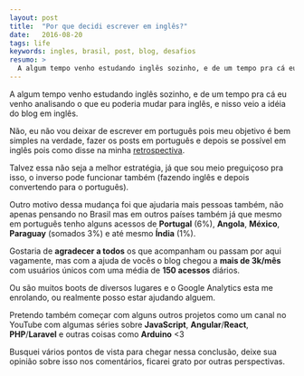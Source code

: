 ```yaml
---
layout: post
title:  "Por que decidi escrever em inglês?"
date:   2016-08-20
tags: life
keywords: ingles, brasil, post, blog, desafios
resumo: >
  A algum tempo venho estudando inglês sozinho, e de um tempo pra cá eu venho analisando o que eu poderia mudar para inglês, e nisso veio a idéia do blog em inglês...
---
```

A algum tempo venho estudando inglês sozinho, e de um tempo pra cá eu venho analisando o que eu poderia mudar para inglês, e nisso veio a idéia do blog em inglês.

Não, eu não vou deixar de escrever em português pois meu objetivo é bem simples na verdade, fazer os posts em português e depois se possível em inglês pois como disse na minha [retrospectiva]({{site.url}}/2016/retrospectiva-2015-odisseia-fascinante/).

Talvez essa não seja a melhor estratégia, já que sou meio preguiçoso pra isso, o inverso pode funcionar também (fazendo inglês e depois convertendo para o português).

Outro motivo dessa mudança foi que ajudaria mais pessoas também, não apenas pensando no Brasil mas em outros países também já que mesmo em português tenho alguns acessos de **Portugal** (6%), **Angola**, **México**, **Paraguay** (somados 3%) e até mesmo **Índia** (1%).

Gostaria de **agradecer a todos** os que acompanham ou passam por aqui vagamente, mas com a ajuda de vocês o blog chegou a **mais de 3k/mês** com usuários únicos com uma média de **150 acessos** diários.

Ou são muitos boots de diversos lugares e o Google Analytics esta me enrolando, ou realmente posso estar ajudando alguem.

Pretendo também começar com alguns outros projetos como um canal no YouTube com algumas séries sobre **JavaScript**, **Angular**/**React**, **PHP**/**Laravel** e outras coisas como **Arduino** <3

Busquei vários pontos de vista para chegar nessa conclusão, deixe sua opinião sobre isso nos comentários, ficarei grato por outras perspectivas.
